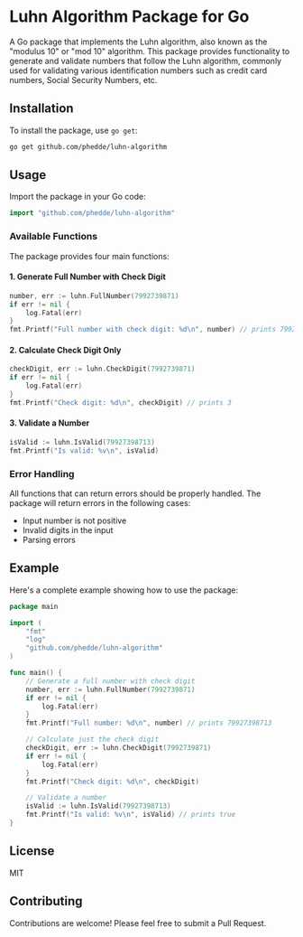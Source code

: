 # Luhn Algorithm Package for Go

A Go package that implements the Luhn algorithm, also known as the "modulus 10" or "mod 10" algorithm. This package provides functionality to generate and validate numbers that follow the Luhn algorithm, commonly used for validating various identification numbers such as credit card numbers, Social Security Numbers, etc.

## Installation

To install the package, use `go get`:

```bash
go get github.com/phedde/luhn-algorithm
```

## Usage

Import the package in your Go code:

```go
import "github.com/phedde/luhn-algorithm"
```

### Available Functions

The package provides four main functions:

#### 1. Generate Full Number with Check Digit

```go
number, err := luhn.FullNumber(7992739871)
if err != nil {
    log.Fatal(err)
}
fmt.Printf("Full number with check digit: %d\n", number) // prints 79927398713
```

#### 2. Calculate Check Digit Only

```go
checkDigit, err := luhn.CheckDigit(7992739871)
if err != nil {
    log.Fatal(err)
}
fmt.Printf("Check digit: %d\n", checkDigit) // prints 3
```

#### 3. Validate a Number

```go
isValid := luhn.IsValid(79927398713)
fmt.Printf("Is valid: %v\n", isValid)
```

### Error Handling

All functions that can return errors should be properly handled. The package will return errors in the following cases:
- Input number is not positive
- Invalid digits in the input
- Parsing errors

## Example

Here's a complete example showing how to use the package:

```go
package main

import (
    "fmt"
    "log"
    "github.com/phedde/luhn-algorithm"
)

func main() {
    // Generate a full number with check digit
    number, err := luhn.FullNumber(7992739871)
    if err != nil {
        log.Fatal(err)
    }
    fmt.Printf("Full number: %d\n", number) // prints 79927398713

    // Calculate just the check digit
    checkDigit, err := luhn.CheckDigit(7992739871)
    if err != nil {
        log.Fatal(err)
    }
    fmt.Printf("Check digit: %d\n", checkDigit)

    // Validate a number
    isValid := luhn.IsValid(79927398713)
    fmt.Printf("Is valid: %v\n", isValid) // prints true
}
```

## License

MIT

## Contributing

Contributions are welcome! Please feel free to submit a Pull Request.